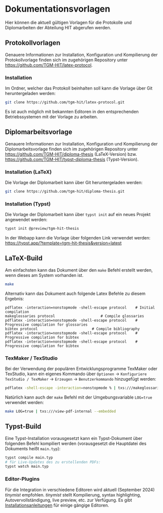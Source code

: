 # Dokumentationsvorlagen
Hier können die aktuell gültigen Vorlagen für die Protokolle und Diplomarbeiten der Abteilung HIT abgerufen werden.

## Protokollvorlagen
Genauere Informationen zur Installation, Konfiguration und Kompilierung der Protokollvorlage finden sich im zugehörigen Repository unter https://github.com/TGM-HIT/latex-protocol.

### Installation
Im Ordner, welcher das Protokoll beinhalten soll kann die Vorlage über Git heruntergeladen werden:
``` sh
git clone https://github.com/tgm-hit/latex-protocol.git
```

Es ist auch möglich mit bekannten Editoren in den entsprechenden Betriebssystemen mit der Vorlage zu arbeiten.

## Diplomarbeitsvorlage
Genauere Informationen zur Installation, Konfiguration und Kompilierung der Diplomarbeitsvorlage finden sich im zugehörigen Repository unter https://github.com/TGM-HIT/diploma-thesis (LaTeX-Version) bzw. https://github.com/TGM-HIT/typst-diploma-thesis (Typst-Version).

### Installation (LaTeX)
Die Vorlage der Diplomarbeit kann über Git heruntergeladen werden:
``` sh
git clone https://github.com/tgm-hit/diploma-thesis.git
```

### Installation (Typst)
Die Vorlage der Diplomarbeit kann über `typst init` auf ein neues Projekt angewendet werden:
``` sh
typst init @preview/tgm-hit-thesis
```

In der Webapp kann die Vorlage über folgenden Link verwendet werden: https://typst.app/?template=tgm-hit-thesis&version=latest

## LaTeX-Build
Am einfachsten kann das Dokument über den `make` Befehl erstellt werden, wenn dieses am System vorhanden ist.
``` sh
make
```

Alternativ kann das Dokument auch folgende Latex Befehle zu diesem Ergebnis:
```
pdflatex -interaction=nonstopmode -shell-escape protocol	# Initial compilation
makeglossaries protocol 					# Compile glossaries
pdflatex -interaction=nonstopmode -shell-escape protocol	# Progressive compilation for glossaries
bibtex protocol 						# Compile bibliography
pdflatex -interaction=nonstopmode -shell-escape protocol	# Progressive compilation for bibtex
pdflatex -interaction=nonstopmode -shell-escape protocol	# Progressive compilation for bibtex
```

### TexMaker / TexStudio
Bei der Verwendung der populären Entwicklungsprogramme TexMaker oder TexStudio, kann ein eigenes Kommando über `Optionen` &rarr; `Konfiguriere TexStudio / TexMaker` &rarr; `Erzeugen` &rarr; `Benutzerkommando` hinzugefügt werden:
```sh
pdflatex -shell-escape -interaction=nonstopmode % | txs:///makeglossaries | pdflatex -shell-escape -interaction=nonstopmode % | txs:///bibtex | pdflatex -shell-escape -interaction=nonstopmode % | pdflatex -shell-escape -interaction=nonstopmode % | txs:///view-pdf-internal --embedded
```

Natürlich kann auch der `make` Befehl mit der Umgebungsvariable `LOG=true` verwendet werden:
```sh
make LOG=true | txs:///view-pdf-internal --embedded
```

## Typst-Build
Eine Typst-Installation vorausgesetzt kann ein Typst-Dokument über folgenden Befehl kompiliert werden (vorausgesetzt die Hauptdatei des Dokuments heißt `main.typ`):
``` sh
typst compile main.typ
# für Live-Updates des zu erstellenden PDFs:
typst watch main.typ
```

### Editor-Plugins
Für die Integration in verschiedene Editoren wird aktuell (September 2024) _tinymist_ empfohlen. _tinymist_ stellt Kompilierung, syntax highlighting, Autovervollständigung, live preview, etc. zur Verfügung. Es gibt [Installationsanleitungen]((https://github.com/Myriad-Dreamin/tinymist/?tab=readme-ov-file#installation)) für einige gängige Editoren.

